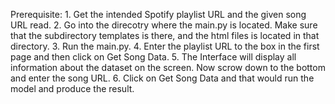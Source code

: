 Prerequisite:
    1. Get the intended Spotify playlist URL and the given song URL read.
    2. Go into the direcotry where the main.py is located. Make sure that the
        subdirectory templates is there, and the html files is located in that
        directory.
    3. Run the main.py.
    4. Enter the playlist URL to the box in the first page and then click on
        Get Song Data.
    5. The Interface will display all information about the dataset on the
        screen. Now scrow down to the bottom and enter the song URL.
    6. Click on Get Song Data and that would run the model and produce the
        result.
